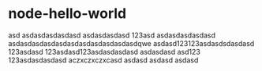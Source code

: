 # node-hello-world
asd
asdasdasdasdasd
asdasdasdasd
123asd
asdasdasdasdasd
asdasdasdasdasdasdasdasdasdasdasdqwe
asdasd123123asdasdsdasdasd
123asdasd
123asdasd123asdasdasdasd
asdasdasd
asd123
123asdasdasdasd
aczxczxczxcasd
asdasd
asdasd
asdasd
